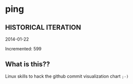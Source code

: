 # ping

## HISTORICAL ITERATION
2014-01-22

Incremented: 599

## What is this?? 
Linux skills to hack the github commit visualization chart `;-)`
